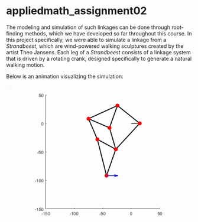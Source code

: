 # appliedmath_assignment02

The modeling and simulation of such linkages can be done through root-finding methods, which we have developed so far throughout this course. In this project specifically, we were able to simulate a linkage from a *Strandbeest*, which are wind-powered walking sculptures created by the artist Theo Jansens. Each leg of a *Strandbeest* consists of a linkage system that is driven by a rotating crank, designed specifically to generate a natural walking motion.

Below is an animation visualizing the simulation:

![gif](media/strandbeest_linkage_animation-ezgif.com-video-to-gif-converter.gif)
